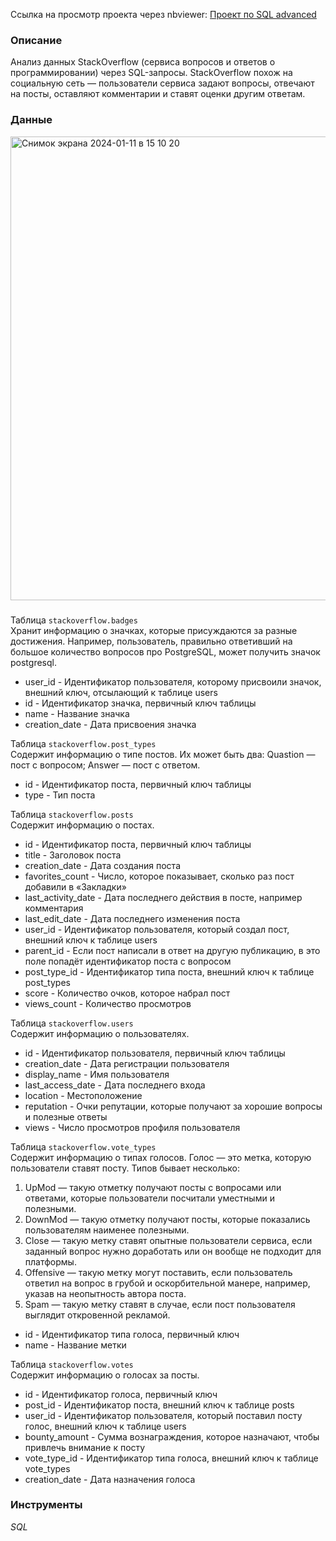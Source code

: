 Ссылка на просмотр проекта через nbviewer: [Проект по SQL advanced](https://nbviewer.org/github/mariasaveleva/study-projects/blob/5003781b9731180a7469e69ddc1e65d01bfdaff5/project%20advanced%20SQL/SQL%20advanced.ipynb)

### Описание
Анализ данных StackOverflow (сервиса вопросов и ответов о программировании) через SQL-запросы. StackOverflow похож на социальную сеть — пользователи сервиса задают вопросы, отвечают на посты, оставляют комментарии и ставят оценки другим ответам.

### Данные
<img width="742" alt="Снимок экрана 2024-01-11 в 15 10 20" src="https://github.com/mariasaveleva/study-projects/assets/156067743/6afa9828-7ef4-4af7-b257-46644af02c79">  

###
Таблица `stackoverflow.badges`  
Хранит информацию о значках, которые присуждаются за разные достижения. Например, пользователь, правильно ответивший на большое количество вопросов про PostgreSQL, может получить значок postgresql.
- user_id - Идентификатор пользователя, которому присвоили значок, внешний ключ, отсылающий к таблице users
- id - Идентификатор значка, первичный ключ таблицы
- name - Название значка
- creation_date - Дата присвоения значка

Таблица `stackoverflow.post_types`  
Содержит информацию о типе постов. Их может быть два: 
Quastion — пост с вопросом;
Answer — пост с ответом.
- id - Идентификатор поста, первичный ключ таблицы
- type - Тип поста

Таблица `stackoverflow.posts`  
Содержит информацию о постах.
- id - Идентификатор поста, первичный ключ таблицы
- title - Заголовок поста
- creation_date - Дата создания поста
- favorites_count - Число, которое показывает, сколько раз пост добавили в «Закладки»
- last_activity_date - Дата последнего действия в посте, например комментария
- last_edit_date - Дата последнего изменения поста
- user_id	- Идентификатор пользователя, который создал пост, внешний ключ к таблице users
- parent_id - Если пост написали в ответ на другую публикацию, в это поле попадёт идентификатор поста с вопросом
- post_type_id - Идентификатор типа поста, внешний ключ к таблице post_types
- score - Количество очков, которое набрал пост
- views_count - Количество просмотров

Таблица `stackoverflow.users`  
Содержит информацию о пользователях.
- id - Идентификатор пользователя, первичный ключ таблицы
- creation_date - Дата регистрации пользователя
- display_name - Имя пользователя
- last_access_date - Дата последнего входа
- location - Местоположение
- reputation - Очки репутации, которые получают за хорошие вопросы и полезные ответы
- views - Число просмотров профиля пользователя

Таблица `stackoverflow.vote_types`  
Содержит информацию о типах голосов. Голос — это метка, которую пользователи ставят посту. Типов бывает несколько: 
1. UpMod — такую отметку получают посты с вопросами или ответами, которые пользователи посчитали уместными и полезными.
2. DownMod — такую отметку получают посты, которые показались пользователям наименее полезными.
3. Close — такую метку ставят опытные пользователи сервиса, если заданный вопрос нужно доработать или он вообще не подходит для платформы.
4. Offensive — такую метку могут поставить, если пользователь ответил на вопрос в грубой и оскорбительной манере, например, указав на неопытность автора поста.
5. Spam — такую метку ставят в случае, если пост пользователя выглядит откровенной рекламой.

- id - Идентификатор типа голоса, первичный ключ
- name - Название метки

Таблица `stackoverflow.votes`  
Содержит информацию о голосах за посты. 
- id - Идентификатор голоса, первичный ключ
- post_id	- Идентификатор поста, внешний ключ к таблице posts
- user_id	- Идентификатор пользователя, который поставил посту голос, внешний ключ к таблице users
- bounty_amount - Сумма вознаграждения, которое назначают, чтобы привлечь внимание к посту
- vote_type_id - Идентификатор типа голоса, внешний ключ к таблице vote_types
- creation_date - Дата назначения голоса
  
### Инструменты
*SQL*
